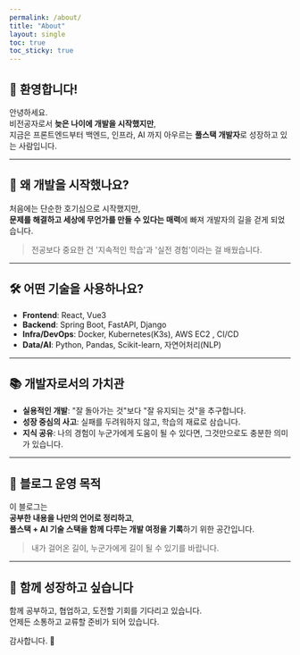 ```yaml
---
permalink: /about/
title: "About"
layout: single
toc: true
toc_sticky: true
---
```


## 👋 환영합니다!

안녕하세요.  
비전공자로서 **늦은 나이에 개발을 시작했지만**,  
지금은 프론트엔드부터 백엔드, 인프라, AI 까지 아우르는 **풀스택 개발자**로 성장하고 있는 사람입니다.

---

## 🎯 왜 개발을 시작했나요?

처음에는 단순한 호기심으로 시작했지만,  
**문제를 해결하고 세상에 무언가를 만들 수 있다는 매력**에 빠져 개발자의 길을 걷게 되었습니다.

> 전공보다 중요한 건 '지속적인 학습'과 '실전 경험'이라는 걸 배웠습니다.

---

## 🛠️ 어떤 기술을 사용하나요?

- **Frontend**: React, Vue3
- **Backend**: Spring Boot, FastAPI, Django 
- **Infra/DevOps**: Docker, Kubernetes(K3s), AWS EC2 , CI/CD 
- **Data/AI**: Python, Pandas, Scikit-learn, 자연어처리(NLP)

---

## 📚 개발자로서의 가치관

- **실용적인 개발**: "잘 돌아가는 것"보다 "잘 유지되는 것"을 추구합니다.  
- **성장 중심의 사고**: 실패를 두려워하지 않고, 학습의 재료로 삼습니다.  
- **지식 공유**: 나의 경험이 누군가에게 도움이 될 수 있다면, 그것만으로도 충분한 의미가 있습니다.

---

## 📝 블로그 운영 목적

이 블로그는  
**공부한 내용을 나만의 언어로 정리하고**,  
**풀스택 + AI 기술 스택을 함께 다루는 개발 여정을 기록**하기 위한 공간입니다.

> 내가 걸어온 길이, 누군가에게 길이 될 수 있기를 바랍니다.

---

## 🤝 함께 성장하고 싶습니다

함께 공부하고, 협업하고, 도전할 기회를 기다리고 있습니다.  
언제든 소통하고 교류할 준비가 되어 있습니다.

감사합니다. 🙏

